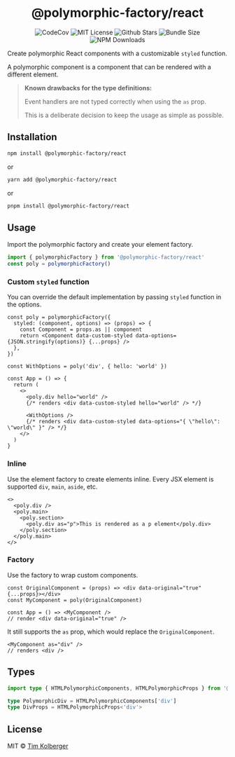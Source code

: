 <h1 align="center">@polymorphic-factory/react</h1>

<p align="center">
  <img alt="CodeCov" src="https://codecov.io/gh/chakra-ui/polymorphic/branch/main/graph/badge.svg?token=GISB4HXIK7"/>
  <img alt="MIT License" src="https://img.shields.io/github/license/chakra-ui/polymorphic"/>
  <img alt="Github Stars" src="https://badgen.net/github/stars/chakra-ui/polymorphic" />
  <img alt="Bundle Size" src="https://badgen.net/bundlephobia/minzip/@polymorphic-factory/react"/>
  <img alt="NPM Downloads" src="https://img.shields.io/npm/dm/@polymorphic-factory/react?style=flat"/>
</p>

Create polymorphic React components with a customizable `styled` function.

A polymorphic component is a component that can be rendered with a different element.

> **Known drawbacks for the type definitions:**
>
> Event handlers are not typed correctly when using the `as` prop.
>
> This is a deliberate decision to keep the usage as simple as possible.

## Installation

```bash
npm install @polymorphic-factory/react
```

or

```bash
yarn add @polymorphic-factory/react
```

or

```bash
pnpm install @polymorphic-factory/react
```

## Usage

Import the polymorphic factory and create your element factory.

```ts
import { polymorphicFactory } from '@polymorphic-factory/react'
const poly = polymorphicFactory()
```

### Custom `styled` function

You can override the default implementation by passing `styled` function in the options.

```tsx
const poly = polymorphicFactory({
  styled: (component, options) => (props) => {
    const Component = props.as || component
    return <Component data-custom-styled data-options={JSON.stringify(options)} {...props} />
  },
})

const WithOptions = poly('div', { hello: 'world' })

const App = () => {
  return (
    <>
      <poly.div hello="world" />
      {/* renders <div data-custom-styled hello="world" /> */}

      <WithOptions />
      {/* renders <div data-custom-styled data-options="{ \"hello\": \"world\" }" /> */}
    </>
  )
}
```

### Inline

Use the element factory to create elements inline.
Every JSX element is supported `div`, `main`, `aside`, etc.

```tsx
<>
  <poly.div />
  <poly.main>
    <poly.section>
      <poly.div as="p">This is rendered as a p element</poly.div>
    </poly.section>
  </poly.main>
</>
```

### Factory

Use the factory to wrap custom components.

```tsx
const OriginalComponent = (props) => <div data-original="true" {...props}></div>
const MyComponent = poly(OriginalComponent)

const App = () => <MyComponent />
// render <div data-original="true" />
```

It still supports the `as` prop, which would replace the `OriginalComponent`.

```tsx
<MyComponent as="div" />
// renders <div />
```

## Types

```ts
import type { HTMLPolymorphicComponents, HTMLPolymorphicProps } from '@polymorphic-factory/react'

type PolymorphicDiv = HTMLPolymorphicComponents['div']
type DivProps = HTMLPolymorphicProps<'div'>
```

## License

MIT © [Tim Kolberger](https://github.com/timkolberger)
